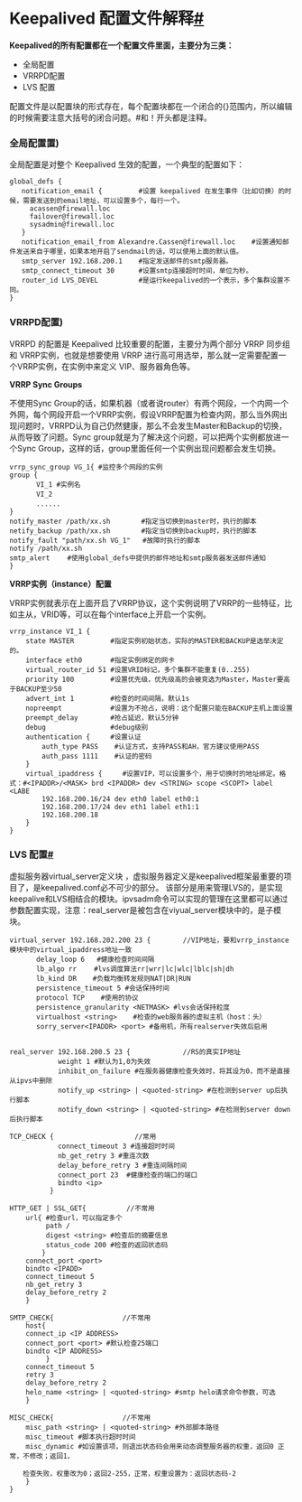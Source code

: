 # Keepalived 配置文件解释[#](https://www.cnblogs.com/yanjieli/p/10687701.html#keepalived-配置文件解释)

**Keepalived的所有配置都在一个配置文件里面，主要分为三类：**

- 全局配置
- VRRPD配置
- LVS 配置

配置文件是以配置块的形式存在，每个配置块都在一个闭合的{}范围内，所以编辑的时候需要注意大括号的闭合问题。#和！开头都是注释。

### 全局配置置)

全局配置是对整个 Keepalived 生效的配置，一个典型的配置如下：

```
global_defs {
   notification_email {         #设置 keepalived 在发生事件（比如切换）的时候，需要发送到的email地址，可以设置多个，每行一个。
     acassen@firewall.loc
     failover@firewall.loc
     sysadmin@firewall.loc
   }
   notification_email_from Alexandre.Cassen@firewall.loc    #设置通知邮件发送来自于哪里，如果本地开启了sendmail的话，可以使用上面的默认值。
   smtp_server 192.168.200.1    #指定发送邮件的smtp服务器。
   smtp_connect_timeout 30      #设置smtp连接超时时间，单位为秒。
   router_id LVS_DEVEL          #是运行keepalived的一个表示，多个集群设置不同。
}
```



### VRRPD配置)

VRRPD 的配置是 Keepalived 比较重要的配置，主要分为两个部分 VRRP 同步组和 VRRP实例，也就是想要使用 VRRP 进行高可用选举，那么就一定需要配置一个VRRP实例，在实例中来定义 VIP、服务器角色等。

**VRRP Sync Groups**

不使用Sync Group的话，如果机器（或者说router）有两个网段，一个内网一个外网，每个网段开启一个VRRP实例，假设VRRP配置为检查内网，那么当外网出现问题时，VRRPD认为自己仍然健康，那么不会发生Master和Backup的切换，从而导致了问题。Sync group就是为了解决这个问题，可以把两个实例都放进一个Sync Group，这样的话，group里面任何一个实例出现问题都会发生切换。

```
vrrp_sync_group VG_1{ #监控多个网段的实例
group {
　　　　VI_1 #实例名
　　　　VI_2
　　　　......
}
notify_master /path/xx.sh 　　　　#指定当切换到master时，执行的脚本
netify_backup /path/xx.sh 　　　　#指定当切换到backup时，执行的脚本
notify_fault "path/xx.sh VG_1"   #故障时执行的脚本
notify /path/xx.sh 
smtp_alert 　　#使用global_defs中提供的邮件地址和smtp服务器发送邮件通知
}
```

**VRRP实例（instance）配置**

VRRP实例就表示在上面开启了VRRP协议，这个实例说明了VRRP的一些特征，比如主从，VRID等，可以在每个interface上开启一个实例。

```
vrrp_instance VI_1 {    
    state MASTER         #指定实例初始状态，实际的MASTER和BACKUP是选举决定的。
    interface eth0       #指定实例绑定的网卡
    virtual_router_id 51 #设置VRID标记，多个集群不能重复(0..255)
    priority 100         #设置优先级，优先级高的会被竞选为Master，Master要高于BACKUP至少50
    advert_int 1         #检查的时间间隔，默认1s
    nopreempt            #设置为不抢占，说明：这个配置只能在BACKUP主机上面设置
    preempt_delay        #抢占延迟，默认5分钟
    debug                #debug级别
    authentication {     #设置认证
        auth_type PASS    #认证方式，支持PASS和AH，官方建议使用PASS
        auth_pass 1111    #认证的密码
    }
    virtual_ipaddress {     #设置VIP，可以设置多个，用于切换时的地址绑定。格式：#<IPADDR>/<MASK> brd <IPADDR> dev <STRING> scope <SCOPT> label <LABE
        192.168.200.16/24 dev eth0 label eth0:1
        192.168.200.17/24 dev eth1 label eth1:1
        192.168.200.18
    }
}
```

### LVS 配置[#](https://www.cnblogs.com/yanjieli/p/10687701.html#lvs-配置)

虚拟服务器virtual_server定义块 ，虚拟服务器定义是keepalived框架最重要的项目了，是keepalived.conf必不可少的部分。 该部分是用来管理LVS的，是实现keepalive和LVS相结合的模块。ipvsadm命令可以实现的管理在这里都可以通过参数配置实现，注意：real_server是被包含在viyual_server模块中的，是子模块。



```
virtual_server 192.168.202.200 23 {        //VIP地址，要和vrrp_instance模块中的virtual_ipaddress地址一致
　　　　delay_loop 6   #健康检查时间间隔 
　　　　lb_algo rr 　　#lvs调度算法rr|wrr|lc|wlc|lblc|sh|dh 
　　　　lb_kind DR    #负载均衡转发规则NAT|DR|RUN 
　　　　persistence_timeout 5 #会话保持时间 
　　　　protocol TCP    #使用的协议 
　　　　persistence_granularity <NETMASK> #lvs会话保持粒度 
　　　　virtualhost <string>    #检查的web服务器的虚拟主机（host：头） 
　　　　sorry_server<IPADDR> <port> #备用机，所有realserver失效后启用


real_server 192.168.200.5 23 {             //RS的真实IP地址
            weight 1 #默认为1,0为失效
            inhibit_on_failure #在服务器健康检查失效时，将其设为0，而不是直接从ipvs中删除 
            notify_up <string> | <quoted-string> #在检测到server up后执行脚本
            notify_down <string> | <quoted-string> #在检测到server down后执行脚本
            
TCP_CHECK {                    //常用
            connect_timeout 3 #连接超时时间
            nb_get_retry 3 #重连次数
            delay_before_retry 3 #重连间隔时间
            connect_port 23  #健康检查的端口的端口
            bindto <ip>   
          }

HTTP_GET | SSL_GET{          //不常用
    url{ #检查url，可以指定多个
         path /
         digest <string> #检查后的摘要信息
         status_code 200 #检查的返回状态码
        }
    connect_port <port> 
    bindto <IPADD>
    connect_timeout 5
    nb_get_retry 3
    delay_before_retry 2
    }

SMTP_CHECK{                 //不常用
    host{
    connect_ip <IP ADDRESS>
    connect_port <port> #默认检查25端口
    bindto <IP ADDRESS>
         }
    connect_timeout 5
    retry 3
    delay_before_retry 2
    helo_name <string> | <quoted-string> #smtp helo请求命令参数，可选
    }
 
MISC_CHECK{                 //不常用
    misc_path <string> | <quoted-string> #外部脚本路径
    misc_timeout #脚本执行超时时间
    misc_dynamic #如设置该项，则退出状态码会用来动态调整服务器的权重，返回0 正常，不修改；返回1，

　　检查失败，权重改为0；返回2-255，正常，权重设置为：返回状态码-2
    }
}
```

